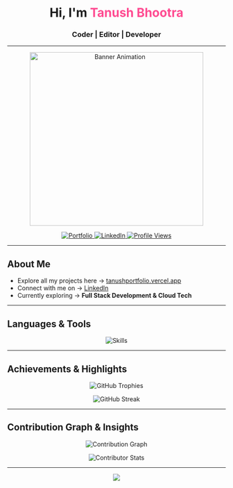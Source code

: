 
<h1 align="center">Hi, I'm <span style="color:#ff4b91;">Tanush Bhootra</span></h1>
<h3 align="center">Coder | Editor | Developer</h3>

---

<p align="center">
  <img src="https://media2.giphy.com/media/v1.Y2lkPTc5MGI3NjExcGFoZzVvdDAzeDIzbnB0Mm1pZTBlYXZ5ZXp6NHVvcXlkZjhtcDR6cCZlcD12MV9pbnRlcm5hbF9naWZfYnlfaWQmY3Q9Zw/S9d8XB557e8phGLBVS/giphy.gif" width="400" alt="Banner Animation" />
</p>
<p align="center">
  <a href="https://tanushportfolio.vercel.app/" target="_blank">
    <img src="https://img.shields.io/badge/Portfolio-Visit-blueviolet?style=for-the-badge&logo=vercel" alt="Portfolio"/>
  </a>
  <a href="https://linkedin.com/in/tanushbhootra576" target="_blank">
    <img src="https://img.shields.io/badge/LinkedIn-Connect-blue?style=for-the-badge&logo=linkedin" alt="LinkedIn"/>
  </a>
  <a href="https://github.com/tanushbhootra576" target="_blank">
    <img src="https://komarev.com/ghpvc/?username=tanushbhootra576&label=Profile%20Views&color=blueviolet&style=for-the-badge" alt="Profile Views"/>
  </a>
</p>

---

## About Me  
- Explore all my projects here → [tanushportfolio.vercel.app](https://tanushportfolio.vercel.app/)  
- Connect with me on → [LinkedIn](https://linkedin.com/in/tanushbhootra576)  
- Currently exploring → **Full Stack Development & Cloud Tech**  

---

##  Languages & Tools  

<p align="center">
  <img src="https://skillicons.dev/icons?i=c,cpp,python,java,html,css,js,ts,matlab,react,next,nodejs,tailwind,git,github,vercel,postman&perline=7" alt="Skills" />
</p>

---


## Achievements & Highlights

<p align="center">
  <img src="https://github-profile-trophy.vercel.app/?username=tanushbhootra576&theme=radical&no-frame=true&margin-w=15&margin-h=15&column=6" alt="GitHub Trophies"/>
</p>
<p align="center">
  <img src="https://github-readme-streak-stats.herokuapp.com/?user=tanushbhootra576&theme=radical&hide_border=true" alt="GitHub Streak"/>
</p>

---

## Contribution Graph & Insights

<p align="center">
  <img src="https://github-readme-activity-graph.vercel.app/graph?username=tanushbhootra576&theme=radical&area=true&hide_border=true" alt="Contribution Graph"/>
</p>
<p align="center">
  <img src="https://github-contributor-stats.vercel.app/api?username=tanushbhootra576&limit=5&theme=radical" alt="Contributor Stats"/>
</p>


---

<p align="center">
  <img src="https://media.giphy.com/media/v1.Y2lkPWVjZjA1ZTQ3Y2p5czRjZWxkYzJ2YWZ2cmR2dWY0dHBjMTBvdWFrandrYjM3MHhhNiZlcD12MV9naWZzX3JlbGF0ZWQmY3Q9Zw/l1IY5CmYbirEsXWPm/giphy.gif"/>
</p>